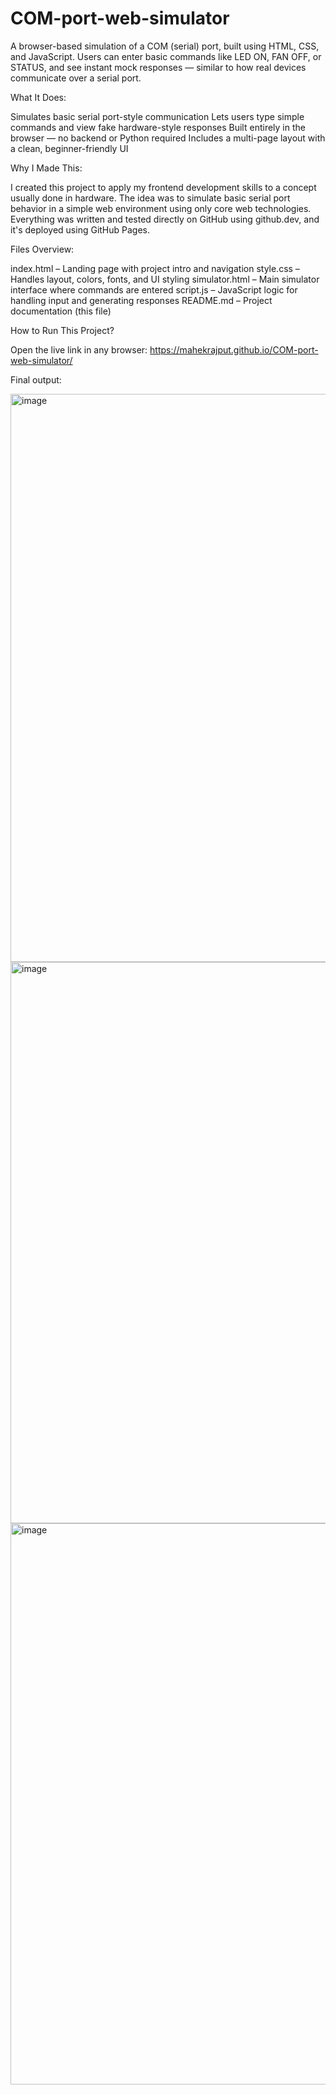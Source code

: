 # COM-port-web-simulator

A browser-based simulation of a COM (serial) port, built using HTML, CSS, and JavaScript. Users can enter basic commands like LED ON, FAN OFF, or STATUS, and see instant mock responses — similar to how real devices communicate over a serial port.

What It Does:

Simulates basic serial port-style communication
Lets users type simple commands and view fake hardware-style responses
Built entirely in the browser — no backend or Python required
Includes a multi-page layout with a clean, beginner-friendly UI

Why I Made This:

I created this project to apply my frontend development skills to a concept usually done in hardware. The idea was to simulate basic serial port behavior in a simple web environment using only core web technologies. Everything was written and tested directly on GitHub using github.dev, and it's deployed using GitHub Pages.

Files Overview:

index.html – Landing page with project intro and navigation
style.css – Handles layout, colors, fonts, and UI styling
simulator.html – Main simulator interface where commands are entered
script.js – JavaScript logic for handling input and generating responses
README.md – Project documentation (this file)

How to Run This Project?

Open the live link in any browser: https://mahekrajput.github.io/COM-port-web-simulator/

Final output:

<img width="1919" height="909" alt="image" src="https://github.com/user-attachments/assets/add2a671-2b15-40a6-80d4-2129a1d79999" />
<img width="1919" height="898" alt="image" src="https://github.com/user-attachments/assets/5f6a9d21-383e-4b3c-a17a-bf470353f0a9" />
<img width="1919" height="898" alt="image" src="https://github.com/user-attachments/assets/480652ca-0dac-4e57-ba35-f22bb4942896" />
